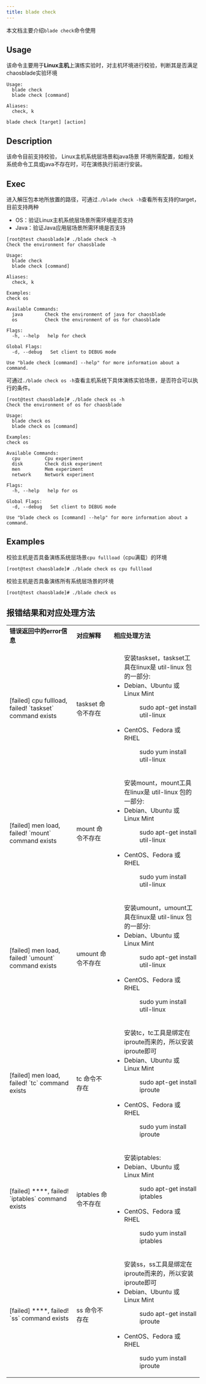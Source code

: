 ```yaml
---
title: blade check
---
```


本文档主要介绍`blade check`命令使用
## Usage
该命令主要用于**Linux主机**上演练实验时，对主机环境进行校验，判断其是否满足chaosblade实验环境
```shell
Usage:
  blade check
  blade check [command]

Aliases:
  check, k
  
blade check [target] [action] 
```
## Description
该命令目前支持校验， Linux主机系统层场景和java场景 环境所需配置，如相关系统命令工具或java不存在时，可在演练执行前进行安装。
## Exec
进入解压包本地所放置的路径，可通过`./blade check -h`查看所有支持的target，目前支持两种

- OS：验证Linux主机系统层场景所需环境是否支持
-  Java：验证Java应用层场景所需环境是否支持
```
[root@test chaosblade]# ./blade check -h
Check the environment for chaosblade

Usage:
  blade check
  blade check [command]

Aliases:
  check, k

Examples:
check os

Available Commands:
  java        Check the environment of java for chaosblade
  os          Check the environment of os for chaosblade

Flags:
  -h, --help   help for check

Global Flags:
  -d, --debug   Set client to DEBUG mode

Use "blade check [command] --help" for more information about a command.
```
可通过`./blade check os -h`查看主机系统下具体演练实验场景，是否符合可以执行的条件。
```
[root@test chaosblade]# ./blade check os -h
Check the environment of os for chaosblade

Usage:
  blade check os
  blade check os [command]

Examples:
check os

Available Commands:
  cpu         Cpu experiment
  disk        Check disk experiment
  men         Mem experiment
  network     Network experiment

Flags:
  -h, --help   help for os

Global Flags:
  -d, --debug   Set client to DEBUG mode

Use "blade check os [command] --help" for more information about a command.
```

## Examples
校验主机是否具备演练系统层场景`cpu fullload`（cpu满载）的环境
```
[root@test chaosblade]# ./blade check os cpu fullload
```
校验主机是否具备演练所有系统层场景的环境
```
[root@test chaosblade]# ./blade check os
```

## 报错结果和对应处理方法
<table>
<tr>
<td><b>错误返回中的error信息</b></td>
<td><b>对应解释</b></td>
<td><b>相应处理方法</b></td>
</tr>

<tr>
<td>[failed] cpu fullload, failed! `taskset` command exists </td>
<td> taskset 命令不存在 </td>
<td><ul>
安装taskset，taskset工具在linux是 util-linux 包的一部分:
<li> Debian、Ubuntu 或 Linux Mint </li>
<dl><dd>sudo apt-get install util-linux</dd></dl>
<li> CentOS、Fedora 或 RHEL </li>
<dl><dd>sudo yum install util-linux</dd></dl>
</ul></td>
</tr>

<tr>
<td>[failed] men load, failed! `mount` command exists </td>
<td> mount 命令不存在 </td>
<td><ul>
安装mount，mount工具在linux是 util-linux 包的一部分:
<li> Debian、Ubuntu 或 Linux Mint </li>
<dl><dd>sudo apt-get install util-linux </dd></dl>
<li> CentOS、Fedora 或 RHEL </li>
<dl><dd>sudo yum install util-linux</dd></dl>
</ul></td>
</tr>

<tr>
<td>[failed] men load, failed! `umount` command exists </td>
<td> umount 命令不存在 </td>
<td><ul>
安装umount，umount工具在linux是 util-linux 包的一部分:
<li> Debian、Ubuntu 或 Linux Mint </li>
<dl><dd>sudo apt-get install util-linux </dd></dl>
<li> CentOS、Fedora 或 RHEL </li>
<dl><dd>sudo yum install util-linux</dd></dl>
</ul></td>
</tr>

<tr>
<td>[failed] men load, failed! `tc` command exists </td>
<td> tc 命令不存在 </td>
<td><ul>
安装tc，tc工具是绑定在iproute而来的，所以安装 iproute即可 
<li> Debian、Ubuntu 或 Linux Mint </li>
<dl><dd>sudo apt-get install iproute </dd></dl>
<li> CentOS、Fedora 或 RHEL </li>
<dl><dd>sudo yum install iproute</dd></dl>
</ul></td>
</tr>

<tr>
<td>[failed] ****, failed! `iptables` command exists </td>
<td> iptables 命令不存在 </td>
<td><ul>
安装iptables:
<li> Debian、Ubuntu 或 Linux Mint </li>
<dl><dd>sudo apt-get install iptables </dd></dl>
<li> CentOS、Fedora 或 RHEL </li>
<dl><dd>sudo yum install iptables </dd></dl>
</ul></td>
</tr>

<tr>
<td>[failed] ****, failed! `ss` command exists </td>
<td> ss 命令不存在 </td>
<td><ul>
安装ss，ss工具是绑定在iproute而来的，所以安装iproute即可
<li> Debian、Ubuntu 或 Linux Mint </li>
<dl><dd>sudo apt-get install iproute </dd></dl>
<li> CentOS、Fedora 或 RHEL </li>
<dl><dd>  sudo yum install iproute</dd></dl>
</ul></td>
</tr>

</table>